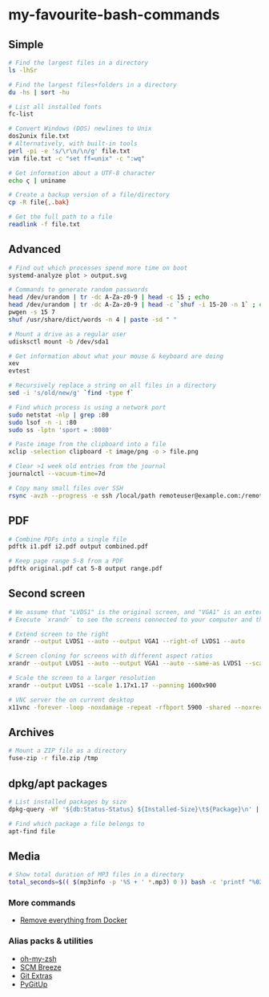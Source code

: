 # my-favourite-bash-commands

## Simple
```bash
# Find the largest files in a directory
ls -lhSr

# Find the largest files+folders in a directory
du -hs | sort -hu

# List all installed fonts
fc-list

# Convert Windows (DOS) newlines to Unix
dos2unix file.txt
# Alternatively, with built-in tools
perl -pi -e 's/\r\n/\n/g' file.txt
vim file.txt -c "set ff=unix" -c ":wq"

# Get information about a UTF-8 character
echo ϛ | uniname

# Create a backup version of a file/directory
cp -R file{,.bak}

# Get the full path to a file
readlink -f file.txt
```

## Advanced
```bash
# Find out which processes spend more time on boot
systemd-analyze plot > output.svg

# Commands to generate random passwords
head /dev/urandom | tr -dc A-Za-z0-9 | head -c 15 ; echo
head /dev/urandom | tr -dc A-Za-z0-9 | head -c `shuf -i 15-20 -n 1` ; echo
pwgen -s 15 7
shuf /usr/share/dict/words -n 4 | paste -sd " "

# Mount a drive as a regular user
udisksctl mount -b /dev/sda1

# Get information about what your mouse & keyboard are doing
xev
evtest

# Recursively replace a string on all files in a directory
sed -i 's/old/new/g' `find -type f`

# Find which process is using a network port
sudo netstat -nlp | grep :80
sudo lsof -n -i :80
sudo ss -lptn 'sport = :8080'

# Paste image from the clipboard into a file
xclip -selection clipboard -t image/png -o > file.png

# Clear >1 week old entries from the journal
journalctl --vacuum-time=7d

# Copy many small files over SSH
rsync -avzh --progress -e ssh /local/path remoteuser@example.com:/remote/path
```

## PDF
```bash
# Combine PDFs into a single file
pdftk i1.pdf i2.pdf output combined.pdf

# Keep page range 5-8 from a PDF
pdftk original.pdf cat 5-8 output range.pdf
```

## Second screen
```bash
# We assume that "LVDS1" is the original screen, and "VGA1" is an external screen.
# Execute `xrandr` to see the screens connected to your computer and their resolutions.

# Extend screen to the right
xrandr --output LVDS1 --auto --output VGA1 --right-of LVDS1 --auto

# Screen cloning for screens with different aspect ratios
xrandr --output LVDS1 --auto --output VGA1 --auto --same-as LVDS1 --scale 1.33x1

# Scale the screen to a larger resolution
xrandr --output LVDS1 --scale 1.17x1.17 --panning 1600x900

# VNC server the on current desktop
x11vnc -forever -loop -noxdamage -repeat -rfbport 5900 -shared --noxrecord
```

## Archives
```bash
# Mount a ZIP file as a directory
fuse-zip -r file.zip /tmp
```

## dpkg/apt packages
```bash
# List installed packages by size
dpkg-query -Wf '${db:Status-Status} ${Installed-Size}\t${Package}\n' | sed -ne 's/^installed //p'|sort -n

# Find which package a file belongs to
apt-find file
```

## Media
```bash
# Show total duration of MP3 files in a directory
total_seconds=$(( $(mp3info -p '%S + ' *.mp3) 0 )) bash -c 'printf "%02d:%02d:%02d\n" $((total_seconds / 3600)) $(((total_seconds % 3600) / 60)) $((total_seconds % 60))'
```

### More commands
- [Remove everything from Docker](https://gist.github.com/beeman/aca41f3ebd2bf5efbd9d7fef09eac54d)

### Alias packs & utilities
- [oh-my-zsh](https://github.com/robbyrussell/oh-my-zsh)
- [SCM Breeze](https://github.com/scmbreeze/scm_breeze)
- [Git Extras](https://github.com/tj/git-extras)
- [PyGitUp](https://github.com/msiemens/PyGitUp)
